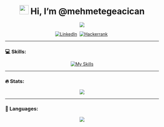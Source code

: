 
<!-- LINKS -->
<h1 align="center">
  <img src="https://media.giphy.com/media/hvRJCLFzcasrR4ia7z/giphy.gif" width="30px"/> Hi, I’m @mehmetegeacican
</h1>
<!-- ABOUT --> 
<p align="center">
   <img src="https://readme-typing-svg.demolab.com/?lines=Web%20and%20Mobile%20development;Currently%20learning%20Design%20Patterns;Consistently%20learning%20and%20improving&font=Fira%20Code&center=true&width=460&height=45&color=7D94FF&vCenter=true&pause=1000&size=22" />
</p>

<p align="center">
  <a href="https://linkedin.com/in/mehmet-ege-acıcan-b218a217b"><img src="https://img.shields.io/badge/linkedin-%230077B5.svg?&style=for-the-badge&logo=linkedin&logoColor=white" alt="LinkedIn" /></a>&nbsp;
   <a href="https://www.hackerrank.com/meaci2011"><img src="https://img.shields.io/badge/-Hackerrank-2EC866?style=for-the-badge&logo=HackerRank&logoColor=white" alt="Hackerrank" /></a>&nbsp;
</p>
<hr/>

### 💻 Skills:
<!-- https://github.com/tandpfun/skill-icons -->
<div align="center">
  
[![My Skills](https://skillicons.dev/icons?i=javascript,react,nodejs,express,python,spring,git,docker)](https://skillicons.dev)
  
</div>

<hr/>

### 🔥 Stats:

<p align="center">
   <a href="#">
    <img align="center" src="https://github-readme-stats.vercel.app/api?username=mehmetegeacican&theme=tokyonight&rank_icon=github" />
  </a>
</p>

<hr/>

### 📜 Languages:
<p align="center">
   <a href="#">
  <img align="center" src="https://github-readme-stats.vercel.app/api/top-langs/?username=mehmetegeacican&langs_count=6&theme=tokyonight&layout=donut"/>
</a>
</p>






<!---
mehmetegeacican/mehmetegeacican is a ✨ special ✨ repository because its `README.md` (this file) appears on your GitHub profile.
You can click the Preview link to take a look at your changes.
--->
